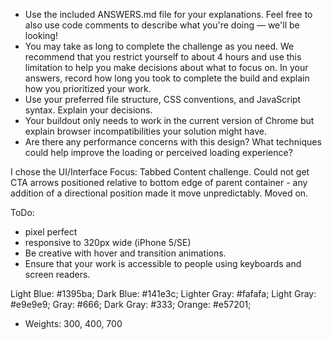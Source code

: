 - Use the included ANSWERS.md file for your explanations. Feel free to also use code comments to describe what you're doing — we'll be looking!
- You may take as long to complete the challenge as you need. We recommend that you restrict yourself to about 4 hours and use this limitation to help you make decisions about what to focus on. In your answers, record how long you took to complete the build and explain how you prioritized your work.
- Use your preferred file structure, CSS conventions, and JavaScript syntax. Explain your decisions.
- Your buildout only needs to work in the current version of Chrome but explain browser incompatibilities your solution might have.
- Are there any performance concerns with this design? What techniques could help improve the loading or perceived loading experience?

I chose the UI/Interface Focus: Tabbed Content challenge.
Could not get CTA arrows positioned relative to bottom edge of parent container - any addition of a directional position made it move unpredictably. Moved on.

ToDo:

- pixel perfect
- responsive to 320px wide (iPhone 5/SE)
- Be creative with hover and transition animations.
- Ensure that your work is accessible to people using keyboards and screen readers.

Light Blue: #1395ba;
Dark Blue: #141e3c;
Lighter Gray: #fafafa;
Light Gray: #e9e9e9;
Gray: #666;
Dark Gray: #333;
Orange: #e57201;

- Weights: 300, 400, 700
